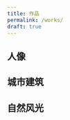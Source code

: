```yaml
---
title: 作品
permalink: /works/
draft: true
---
```


<!-- 导出设置高画质8即可 -->

## 人像
<CardGrid>
    <ImageCard
    image="https://cdn.jsdelivr.net/gh/zzyAJohn/Works-Image/2025-02-08/DSC_2105_(2).jpg"
    title="明日方舟-史尔特尔"
    description="照片摄于武汉市国际博览中心暨梦乡漫展。“神秘的萨卡兹少女史尔特尔，或因矿石病影响导致缺失性记忆障碍，其情况在矿石病病理中也极其少见，现于罗德岛接受治疗中。在测试过程中展现出了原因不详的强大战斗能力，很快成为了作战干员。”"
    href="/"
    author="AJohn"
    date="2025/02/08"
    />
</CardGrid>


## 城市建筑


## 自然风光

<CardGrid>
    <ImageCard
    image="https://cdn.jsdelivr.net/gh/zzyAJohn/Works-Image/2025-01-19/DSC_0928.jpg"
    title="乡村振兴号"
    description="照片中的火车位于武汉市蔡甸区"
    href="/"
    author="AJohn"
    date="2025/01/19"
    />
    <ImageCard
    image="https://cdn.jsdelivr.net/gh/zzyAJohn/Works-Image/2025-01-19/DSC_0913.jpg"
    title="牡丹，花之富贵者也"
    description="照片中的花朵摄于武汉市蔡甸区花博汇"
    href="/"
    author="AJohn"
    date="2025/01/19"
    />
    <ImageCard
    image="https://cdn.jsdelivr.net/gh/zzyAJohn/Works-Image/2025-01-19/DSC_0919.jpg"
    title="娇艳欲滴的花朵"
    description="照片中的花朵摄于武汉市蔡甸区花博汇"
    href="/"
    author="AJohn"
    date="2025/01/19"
    />
    <ImageCard
    image="https://cdn.jsdelivr.net/gh/zzyAJohn/Works-Image/2025-01-19/DSC_0917.jpg"
    title="紫色心情"
    description="照片中的花朵摄于武汉市蔡甸区花博汇"
    href="/"
    author="AJohn"
    date="2025/01/19"
    />
</CardGrid>